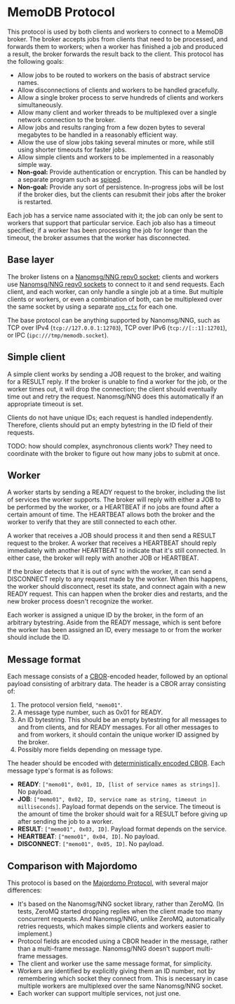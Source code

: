 # MemoDB Protocol

This protocol is used by both clients and workers to connect to a MemoDB
broker. The broker accepts jobs from clients that need to be processed, and
forwards them to workers; when a worker has finished a job and produced a
result, the broker forwards the result back to the client. This protocol has
the following goals:

- Allow jobs to be routed to workers on the basis of abstract service names.
- Allow disconnections of clients and workers to be handled gracefully.
- Allow a single broker process to serve hundreds of clients and workers
  simultaneously.
- Allow many client and worker threads to be multiplexed over a single network
  connection to the broker.
- Allow jobs and results ranging from a few dozen bytes to several megabytes to
  be handled in a reasonably efficient way.
- Allow the use of slow jobs taking several minutes or more, while still using
  shorter timeouts for faster jobs.
- Allow simple clients and workers to be implemented in a reasonably simple
  way.
- **Non-goal:** Provide authentication or encryption. This can be handled by a
  separate program such as [spiped](http://www.tarsnap.com/spiped.html).
- **Non-goal:** Provide any sort of persistence. In-progress jobs will be lost
  if the broker dies, but the clients can resubmit their jobs after the broker
  is restarted.

Each job has a service name associated with it; the job can only be sent to
workers that support that particular service. Each job also has a timeout
specified; if a worker has been processing the job for longer than the timeout,
the broker assumes that the worker has disconnected.

## Base layer

The broker listens on a [Nanomsg/NNG repv0
socket](https://nng.nanomsg.org/man/tip/nng_rep.7.html); clients and workers
use [Nanomsg/NNG reqv0 sockets](https://nng.nanomsg.org/man/tip/nng_req.7.html)
to connect to it and send requests. Each client, and each worker, can only
handle a single job at a time. But multiple clients or workers, or even a
combination of both, can be multiplexed over the same socket by using a
separate [`nng_ctx`](https://nng.nanomsg.org/man/tip/nng_ctx.5.html) for each
one.

The base protocol can be anything supported by Nanomsg/NNG, such as TCP over
IPv4 (`tcp://127.0.0.1:12703`), TCP over IPv6 (`tcp://[::1]:12701`), or IPC
(`ipc:///tmp/memodb.socket`).

## Simple client

A simple client works by sending a JOB request to the broker, and waiting for a
RESULT reply. If the broker is unable to find a worker for the job, or the
worker times out, it will drop the connection; the client should eventually
time out and retry the request. Nanomsg/NNG does this automatically if an
appropriate timeout is set.

Clients do not have unique IDs; each request is handled independently.
Therefore, clients should put an empty bytestring in the ID field of their
requests.

TODO: how should complex, asynchronous clients work? They need to coordinate
with the broker to figure out how many jobs to submit at once.

## Worker

A worker starts by sending a READY request to the broker, including the list of
services the worker supports. The broker will reply with either a JOB to be
performed by the worker, or a HEARTBEAT if no jobs are found after a certain
amount of time. The HEARTBEAT allows both the broker and the worker to verify
that they are still connected to each other.

A worker that receives a JOB should process it and then send a RESULT request
to the broker. A worker that receives a HEARTBEAT should reply immediately with
another HEARTBEAT to indicate that it's still connected. In either case, the
broker will reply with another JOB or HEARTBEAT.

If the broker detects that it is out of sync with the worker, it can send a
DISCONNECT reply to any request made by the worker. When this happens, the
worker should disconnect, reset its state, and connect again with a new READY
request. This can happen when the broker dies and restarts, and the new broker
process doesn't recognize the worker.

Each worker is assigned a unique ID by the broker, in the form of an arbitrary
bytestring. Aside from the READY message, which is sent before the worker has
been assigned an ID, every message to or from the worker should include the ID.

## Message format

Each message consists of a [CBOR](http://cbor.io/)-encoded header, followed by
an optional payload consisting of arbitrary data. The header is a CBOR array
consisting of:

1. The protocol version field, `"memo01"`.
2. A message type number, such as 0x01 for READY.
3. An ID bytestring. This should be an empty bytestring for all messages to and
   from clients, and for READY messages. For all other messages to and from
   workers, it should contain the unique worker ID assigned by the broker.
4. Possibly more fields depending on message type.

The header should be encoded with [deterministically encoded
CBOR](https://www.rfc-editor.org/rfc/rfc8949.html#name-deterministically-encoded-c).
Each message type's format is as follows:

- **READY**: `["memo01", 0x01, ID, [list of service names as strings]]`. No
  payload.
- **JOB**: `["memo01", 0x02, ID, service name as string, timeout in
  milliseconds]`. Payload format depends on the service. The timeout is the
  amount of time the broker should wait for a RESULT before giving up after
  sending the job to a worker.
- **RESULT**: `["memo01", 0x03, ID]`. Payload format depends on the service.
- **HEARTBEAT**: `["memo01", 0x04, ID]`. No payload.
- **DISCONNECT**: `["memo01", 0x05, ID]`. No payload.

## Comparison with Majordomo

This protocol is based on the [Majordomo
Protocol](https://rfc.zeromq.org/spec/7/), with several major differences:

- It's based on the Nanomsg/NNG socket library, rather than ZeroMQ. (In tests,
  ZeroMQ started dropping replies when the client made too many concurrent
  requests. And Nanomsg/NNG, unlike ZeroMQ, automatically retries requests,
  which makes simple clients and workers easier to implement.)
- Protocol fields are encoded using a CBOR header in the message, rather than a
  multi-frame message. Nanomsg/NNG doesn't support multi-frame messages.
- The client and worker use the same message format, for simplicity.
- Workers are identified by explicitly giving them an ID number, not by
  remembering which socket they connect from. This is necessary in case
  multiple workers are multiplexed over the same Nanomsg/NNG socket.
- Each worker can support multiple services, not just one.
